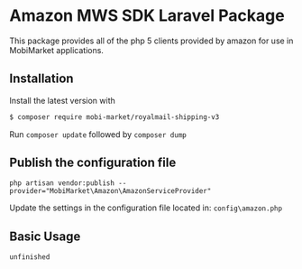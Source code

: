 # Amazon MWS SDK Laravel Package
This package provides all of the php 5 clients provided by amazon for use in MobiMarket applications.

## Installation
Install the latest version with
```bash
$ composer require mobi-market/royalmail-shipping-v3
```
Run ```composer update``` followed by ```composer dump```

## Publish the configuration file
```
php artisan vendor:publish --provider="MobiMarket\Amazon\AmazonServiceProvider"
```

Update the settings in the configuration file located in: `config\amazon.php`

## Basic Usage

```php
unfinished
```

